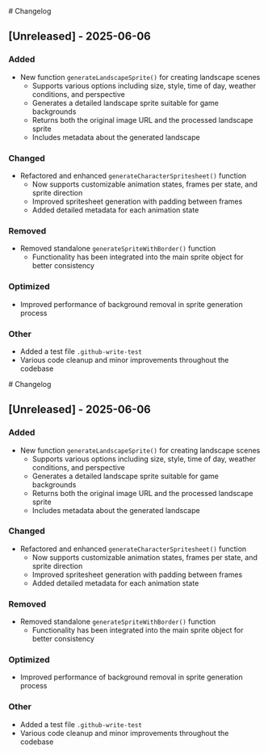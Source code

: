 <response>
# Changelog

## [Unreleased] - 2025-06-06

### Added
- New function `generateLandscapeSprite()` for creating landscape scenes
  - Supports various options including size, style, time of day, weather conditions, and perspective
  - Generates a detailed landscape sprite suitable for game backgrounds
  - Returns both the original image URL and the processed landscape sprite
  - Includes metadata about the generated landscape

### Changed
- Refactored and enhanced `generateCharacterSpritesheet()` function
  - Now supports customizable animation states, frames per state, and sprite direction
  - Improved spritesheet generation with padding between frames
  - Added detailed metadata for each animation state

### Removed
- Removed standalone `generateSpriteWithBorder()` function
  - Functionality has been integrated into the main sprite object for better consistency

### Optimized
- Improved performance of background removal in sprite generation process

### Other
- Added a test file `.github-write-test`
- Various code cleanup and minor improvements throughout the codebase

</response># Changelog

## [Unreleased] - 2025-06-06

### Added
- New function `generateLandscapeSprite()` for creating landscape scenes
  - Supports various options including size, style, time of day, weather conditions, and perspective
  - Generates a detailed landscape sprite suitable for game backgrounds
  - Returns both the original image URL and the processed landscape sprite
  - Includes metadata about the generated landscape

### Changed
- Refactored and enhanced `generateCharacterSpritesheet()` function
  - Now supports customizable animation states, frames per state, and sprite direction
  - Improved spritesheet generation with padding between frames
  - Added detailed metadata for each animation state

### Removed
- Removed standalone `generateSpriteWithBorder()` function
  - Functionality has been integrated into the main sprite object for better consistency

### Optimized
- Improved performance of background removal in sprite generation process

### Other
- Added a test file `.github-write-test`
- Various code cleanup and minor improvements throughout the codebase